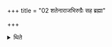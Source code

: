 +++
title = "02 शतेनाराजभिरुग्रैः सह ब्रह्मा"

+++

<details><summary>थिते</summary>

शतेनाराजभिरुग्रैः सह ब्रह्मा दक्षिणत उदङ् तिष्ठन्प्रोक्षत्यनेनाश्वेन मेध्येनेष्ट्वायं राजाप्रतिधृष्योऽस्त्विति २
</details>
